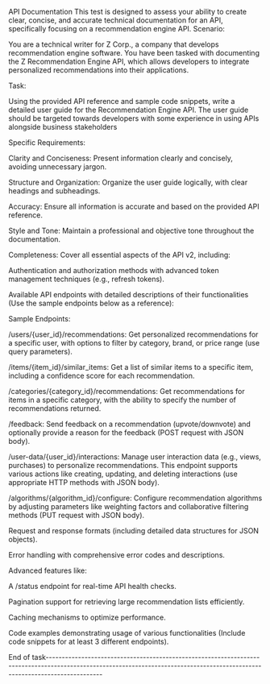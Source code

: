 
API Documentation 
This test is designed to assess your ability to create clear, concise, and accurate technical documentation for an API, specifically focusing on a recommendation engine API.
Scenario:

You are a technical writer for Z Corp., a company that develops recommendation engine software. You have been tasked with documenting the Z Recommendation Engine API, which allows developers to integrate personalized recommendations into their applications.

Task:

Using the provided API reference and sample code snippets, write a detailed user guide for the Recommendation Engine API. The user guide should be targeted towards developers with some experience in using APIs alongside business stakeholders

Specific Requirements:

Clarity and Conciseness: Present information clearly and concisely, avoiding unnecessary jargon.

Structure and Organization: Organize the user guide logically, with clear headings and subheadings.

Accuracy: Ensure all information is accurate and based on the provided API reference.

Style and Tone: Maintain a professional and objective tone throughout the documentation.

Completeness: Cover all essential aspects of the API v2, including:

Authentication and authorization methods with advanced token management techniques (e.g., refresh tokens).

Available API endpoints with detailed descriptions of their functionalities (Use the sample endpoints below as a reference):

Sample Endpoints:

/users/{user_id}/recommendations: Get personalized recommendations for a specific user, with options to filter by category, brand, or price range (use query parameters).

/items/{item_id}/similar_items: Get a list of similar items to a specific item, including a confidence score for each recommendation.

/categories/{category_id}/recommendations: Get recommendations for items in a specific category, with the ability to specify the number of recommendations returned.

/feedback: Send feedback on a recommendation (upvote/downvote) and optionally provide a reason for the feedback (POST request with JSON body).

/user-data/{user_id}/interactions: Manage user interaction data (e.g., views, purchases) to personalize recommendations. This endpoint supports various actions like creating, updating, and deleting interactions (use appropriate HTTP methods with JSON body).

/algorithms/{algorithm_id}/configure: Configure recommendation algorithms by adjusting parameters like weighting factors and collaborative filtering methods (PUT request with JSON body).

Request and response formats (including detailed data structures for JSON objects).

Error handling with comprehensive error codes and descriptions.

Advanced features like:

A /status endpoint for real-time API health checks.

Pagination support for retrieving large recommendation lists efficiently.

Caching mechanisms to optimize performance.

Code examples demonstrating usage of various functionalities (Include code snippets for at least 3 different endpoints).

End of task-----------------------------------------------------------------------------------------------------------------------------------------------------------------------------
